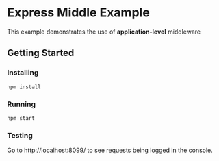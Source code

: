 # Express Middle Example
This example demonstrates the use of **application-level** middleware

## Getting Started

### Installing
```
npm install
```
### Running
```
npm start
```
### Testing
Go to http://localhost:8099/ to see requests being logged in the console.
